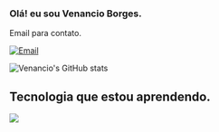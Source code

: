 ### Olá! eu sou Venancio Borges.
Email para contato.


[![Email](https://img.shields.io/badge/Gmail-D14836?style=for-the-badge&logo=gmail&logoColor=white)](mailtio:venancio.bn@gmail.com)

![Venancio's GitHub stats](https://github-readme-stats.vercel.app/api?username=venancioborges&show_icons=true&theme=radical)
## Tecnologia que estou aprendendo.
 
<img src="https://img.shields.io/badge/C-00599C?style=for-the-badge&logo=c&logoColor=white"/>
